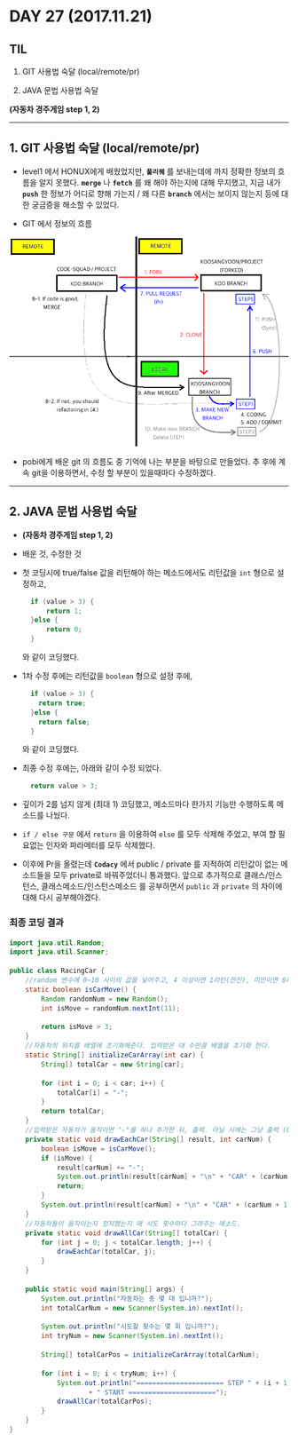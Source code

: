 # DAY 27 (2017.11.21)

## TIL

1. GIT 사용법 숙달 (local/remote/pr)

2. JAVA 문법 사용법 숙달

 **(자동차 경주게임 step 1, 2)**


---
## 1. GIT 사용법 숙달 (local/remote/pr)

- level1 에서 HONUX에게 배웠었지만, **`풀리퀘`** 를 보내는데에 까지 정확한
  정보의 흐름을 알지 못했다. **`merge`** 나 **`fetch`** 를 왜 해야 하는지에 대해
  무지했고, 지금 내가 **`push`** 한 정보가 어디로 향해 가는지 / 왜 다른 **`branch`** 에서는 보이지 않는지 등에 대한 궁금증을 해소할 수 있었다.

- GIT 에서 정보의 흐름

 ![Image](./git.png)

 - pobi에게 배운 git 의 흐름도 중 기억에 나는 부분을 바탕으로 만들었다.
   추 후에 계속 git을 이용하면서, 수정 할 부분이 있을때마다 수정하겠다.

---
## 2. JAVA 문법 사용법 숙달

- **(자동차 경주게임 step 1, 2)**

- 배운 것, 수정한 것

 - 첫 코딩시에 true/false 값을 리턴해야 하는 메소드에서도 리턴값을
   `int` 형으로 설정하고,

    ```JAVA
      if (value > 3) {
          return 1;
      }else {
          return 0;
      }
    ```
   와 같이 코딩했다.

 - 1차 수정 후에는 리턴값을 `boolean` 형으로 설정 후에,

    ```JAVA
      if (value > 3) {
        return true;
      }else {
        return false;
      }
    ```
   와 같이 코딩했다.

 - 최종 수정 후에는, 아래와 같이 수정 되었다.

    ```JAVA
      return value > 3;
    ```

 - 깊이가 2를 넘지 않게 (최대 1) 코딩했고, 메소드마다 한가지 기능만 수행하도록 메소드를
   나눴다.

 - `if / else 구문` 에서 `return` 을 이용하여 `else` 를 모두 삭제해 주었고,
   부여 할 필요없는 인자와 파라메터를 모두 삭제했다.

 - 이후에 Pr을 올렸는데 **`Codacy`** 에서 public / private 를 지적하여
   리턴값이 없는 메소드들을 모두 private로 바꿔주었더니 통과했다.
   앞으로 추가적으로 클래스/인스턴스, 클래스메소드/인스턴스메소드 를 공부하면서
   `public` 과 `private` 의 차이에 대해 다시 공부해야겠다.

### 최종 코딩 결과

```JAVA
import java.util.Random;
import java.util.Scanner;

public class RacingCar {
	//random 변수에 0~10 사이의 값을 넣어주고, 4 이상이면 1리턴(전진), 미만이면 0리턴(정지)
	static boolean isCarMove() {
		Random randomNum = new Random();
		int isMove = randomNum.nextInt(11);

		return isMove > 3;
	}
	//자동차의 위치를 배열에 초기화해준다. 입력받은 대 수만큼 배열을 초기화 한다.
	static String[] initializeCarArray(int car) {
		String[] totalCar = new String[car];

		for (int i = 0; i < car; i++) {
			totalCar[i] = "-";
		}
		return totalCar;
	}
	//입력받은 자동차가 움직이면 "-"를 하나 추가한 뒤, 출력. 아닐 시에는 그냥 출력 (GO/STOP message 함께 출력)
	private static void drawEachCar(String[] result, int carNum) {
		boolean isMove = isCarMove();
		if (isMove) {
			result[carNum] += "-";
			System.out.println(result[carNum] + "\n" + "CAR" + (carNum + 1) + " GO!");
			return;
		}
		System.out.println(result[carNum] + "\n" + "CAR" + (carNum + 1) + " STOP");
	}
	//자동차들이 움직이는지 정지했는지 매 시도 횟수마다 그려주는 메소드.
	private static void drawAllCar(String[] totalCar) {
		for (int j = 0; j < totalCar.length; j++) {
			drawEachCar(totalCar, j);
		}
	}

	public static void main(String[] args) {
		System.out.println("자동차는 총 몇 대 입니까?");
		int totalCarNum = new Scanner(System.in).nextInt();

		System.out.println("시도할 횟수는 몇 회 입니까?");
		int tryNum = new Scanner(System.in).nextInt();

		String[] totalCarPos = initializeCarArray(totalCarNum);

		for (int i = 0; i < tryNum; i++) {
			System.out.println("====================== STEP " + (i + 1) +"3"
					+ " START ======================");
			drawAllCar(totalCarPos);
		}
	}
}
```
